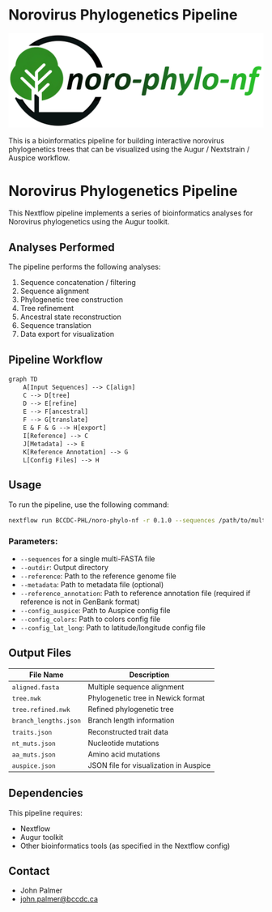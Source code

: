# Norovirus Phylogenetics Pipeline

![Pipeline Logo](./images/noro-phylo-nf-logo.png)

This is a bioinformatics pipeline for building interactive norovirus phylogenetics trees that can be visualized using the Augur / Nextstrain / Auspice workflow. 


# Norovirus Phylogenetics Pipeline

This Nextflow pipeline implements a series of bioinformatics analyses for Norovirus phylogenetics using the Augur toolkit.

## Analyses Performed

The pipeline performs the following analyses:
1. Sequence concatenation / filtering 
2. Sequence alignment
3. Phylogenetic tree construction
4. Tree refinement
5. Ancestral state reconstruction
6. Sequence translation
7. Data export for visualization

## Pipeline Workflow

```mermaid
graph TD
    A[Input Sequences] --> C[align]
    C --> D[tree]
    D --> E[refine]
    E --> F[ancestral]
    F --> G[translate]
    E & F & G --> H[export]
    I[Reference] --> C
    J[Metadata] --> E
    K[Reference Annotation] --> G
    L[Config Files] --> H
```

## Usage

To run the pipeline, use the following command:

```bash
nextflow run BCCDC-PHL/noro-phylo-nf -r 0.1.0 --sequences /path/to/multi.fasta --outdir /path/to/output --reference /path/to/reference.fasta --run_name test1
```

### Parameters:

- `--sequences` for a single multi-FASTA file
- `--outdir`: Output directory
- `--reference`: Path to the reference genome file
- `--metadata`: Path to metadata file (optional)
- `--reference_annotation`: Path to reference annotation file (required if reference is not in GenBank format)
- `--config_auspice`: Path to Auspice config file
- `--config_colors`: Path to colors config file
- `--config_lat_long`: Path to latitude/longitude config file

## Output Files

| File Name | Description |
|-----------|-------------|
| `aligned.fasta` | Multiple sequence alignment |
| `tree.nwk` | Phylogenetic tree in Newick format |
| `tree.refined.nwk` | Refined phylogenetic tree |
| `branch_lengths.json` | Branch length information |
| `traits.json` | Reconstructed trait data |
| `nt_muts.json` | Nucleotide mutations |
| `aa_muts.json` | Amino acid mutations |
| `auspice.json` | JSON file for visualization in Auspice |

## Dependencies

This pipeline requires:
- Nextflow
- Augur toolkit
- Other bioinformatics tools (as specified in the Nextflow config)


## Contact

- John Palmer
- john.palmer@bccdc.ca
